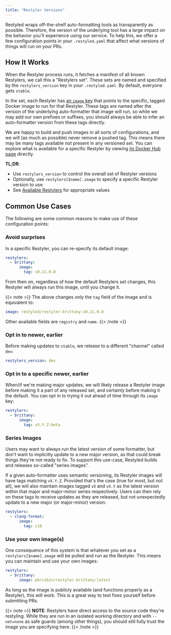 ```yaml
---
title: "Restyler Versions"
---
```


Restyled wraps off-the-shelf auto-formatting tools as transparently as possible.
Therefore, the version of the underlying tool has a large impact on the behavior
you'll experience using our service. To help this, we offer a few configuration
points in your `.restyled.yaml` that affect what versions of things will run on
your PRs.

## How It Works

When the Restyler process runs, it fetches a manifest of all known Restylers, we
call this a "Restylers set". These sets are named and specified by the
`restylers_version` key in your `.restyled.yaml`. By default, everyone gets
`stable`.

In the set, each Restyler has [an `image` key][brittany-image] that points to
the specific, tagged Docker image to run for that Restyler. These tags are named
after the version of the underlying auto-formatter that image will run, so while
we may add our own prefixes or suffixes, you should always be able to infer an
auto-formatter version from these tags directly.

[brittany-image]:
  https://github.com/restyled-io/restylers/blob/628cd0cf7a8fd80fe1116c84ea7aceb64c6b904a/restylers.yaml#L32

We are happy to build and push images in all sorts of configurations, and we
will (as much as possible) never remove a pushed tag. This means there may be
many tags available not present in any versioned set. You can explore what is
available for a specific Restyler by viewing [its Docker Hub
page][brittany-tags] directly.

[brittany-tags]: https://hub.docker.com/r/restyled/restyler-brittany/tags

**TL;DR**:

- Use `restylers_version` to control the overall set of Restyler versions
- Optionally, use `restylers[$name].image` to specify a specific Restyler
  version to use
- See [Available Restylers][available-restylers] for appropriate values

[available-restylers]: https://docs.restyled.io/available-restylers/

## Common Use Cases

The following are some common reasons to make use of these configuration points:

### Avoid surprises

In a specific Restyler, you can re-specify its default image:

```yaml
restylers:
  - brittany:
      image:
        tag: v0.11.0.0
```

From then on, regardless of how the default Restylers set changes, this Restyler
will always run this image, until you change it.

{{< note >}}
The above changes only the `tag` field of the image and is equivalent to:

```yaml
image: restyled/restyler-brittany:v0.11.0.0
```

Other available fields are `registry` and `name`.
{{< /note >}}

### Opt in to newer, earlier

Before making updates to `stable`, we release to a different "channel" called
`dev`:

```yaml
restylers_version: dev
```

### Opt in to a specific newer, earlier

When/if we're making major updates, we will likely release a Restyler image
before making it a part of any released set, and certainly before making it the
default. You can opt in to trying it out ahead of time through its `image` key:

```yaml
restylers:
  - brittany:
      image:
        tag: vX.Y.Z-beta
```

### Series Images

Users may want to always run the latest version of some formatter, but don't
want to implicitly update to a new major version, as that could break things
they're not ready to fix. To support this use-case, Restyled builds and releases
so-called "series images".

If a given auto-formatter uses semantic versioning, its Restyler images will
have tags matching `vX.Y.Z`. Provided that's the case (true for most, but not
all), we will also maintain images tagged `vX` and `vX.Y` as the latest version
within that major and major-minor series respectively. Users can then rely on
these tags to receive updates as they are released, but not unexpectedly update
to a new major (or major-minor) version:

```yaml
restylers:
  - clang-format:
      image:
        tag: v16
```

### Use your own image(s)

One consequence of this system is that whatever you set as a
`restylers[$name].image` will be pulled and run as the Restyler. This means you
can maintain and use your own images:

```yaml
restylers:
  - brittany:
      image: pbrisbin/restyler-brittany:latest
```

As long as the image is publicly available (and functions properly as a
Restyler), this will work. This is a great way to test fixes yourself before
submitting PRs.

{{< note >}}
**NOTE**: Restylers have direct access to the source code they're restyling.
While they are run in an isolated working directory and with `--net=none` as
safe guards (among other things), you should still fully trust the image you are
specifying here.
{{< /note >}}
